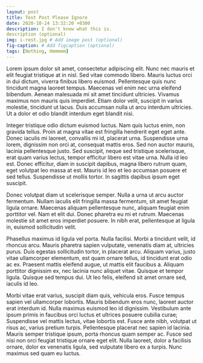 ```yaml
---
layout: post
title: Test Post Please Ignore
date: 2020-10-24 13:32:20 +0300
description: I don't know what this is.
description (optional)
img: i-rest.jpg # Add image post (optional)
fig-caption: # Add figcaption (optional)
tags: [Nothing, Hmmmmm]
---
```


Lorem ipsum dolor sit amet, consectetur adipiscing elit. Nunc nec mauris et elit feugiat tristique at in nisl. Sed vitae commodo libero. Mauris luctus orci in dui dictum, viverra finibus libero euismod. Pellentesque quis nunc tincidunt magna laoreet tempus. Maecenas vel enim nec urna eleifend bibendum. Aenean malesuada mi sit amet tincidunt ultricies. Vivamus maximus non mauris quis imperdiet. Etiam dolor velit, suscipit in varius molestie, tincidunt ut lacus. Duis accumsan nulla ut arcu interdum ultricies. Ut a dolor et odio blandit interdum eget blandit nisi.

Integer tristique odio dictum euismod luctus. Nam quis luctus enim, non gravida tellus. Proin at magna vitae est fringilla hendrerit eget eget ante. Donec iaculis mi laoreet, convallis mi id, placerat urna. Suspendisse urna lorem, dignissim non orci at, consequat mattis eros. Sed non auctor mauris, lacinia pellentesque justo. Sed suscipit, neque sed tristique scelerisque, erat quam varius lectus, tempor efficitur libero est vitae urna. Nulla id leo est. Donec efficitur, diam in suscipit dapibus, magna libero rutrum quam, eget volutpat leo massa at est. Mauris id leo et leo accumsan posuere et sed tellus. Suspendisse ut mollis tortor. In sagittis dapibus ipsum eget suscipit.

Donec volutpat diam ut scelerisque semper. Nulla a urna ut arcu auctor fermentum. Nullam iaculis elit fringilla massa fermentum, sit amet feugiat ligula ornare. Maecenas aliquam pellentesque nunc, aliquam feugiat enim porttitor vel. Nam et elit dui. Donec pharetra eu mi et rutrum. Maecenas molestie sit amet eros imperdiet posuere. In nibh erat, pellentesque at ligula in, euismod sollicitudin velit.

Phasellus maximus id ligula vel porta. Nulla facilisi. Morbi a tincidunt velit, id rhoncus arcu. Mauris pharetra sapien vulputate, venenatis diam at, ultricies purus. Duis egestas sollicitudin tortor, in placerat arcu. Aliquam varius, justo vitae ullamcorper elementum, est quam ornare tellus, id tincidunt erat odio ac ex. Praesent mattis eleifend augue, ut mattis elit faucibus a. Aliquam porttitor dignissim ex, nec lacinia nunc aliquet vitae. Quisque et tempor ligula. Quisque sed tempus dui. Ut leo felis, eleifend sit amet ornare sed, iaculis id leo.

Morbi vitae erat varius, suscipit diam quis, vehicula eros. Fusce tempus sapien vel ullamcorper lobortis. Mauris bibendum eros nunc, laoreet auctor erat interdum id. Nulla maximus euismod leo id dignissim. Vestibulum ante ipsum primis in faucibus orci luctus et ultrices posuere cubilia curae; Suspendisse vel mattis lectus, vitae lobortis est. Fusce ante nibh, volutpat ut risus ac, varius pretium turpis. Pellentesque placerat nec sapien id lacinia. Mauris semper tristique ipsum, porta rhoncus quam semper ac. Fusce sed nisi non orci feugiat tristique ornare eget elit. Nulla laoreet, dolor a facilisis ornare, dolor ex venenatis ligula, sed vulputate libero ex a turpis. Nunc maximus sed quam eu luctus.